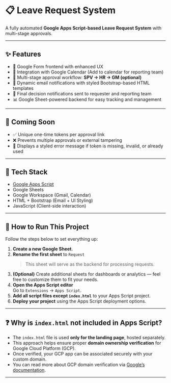 # 📋 Leave Request System

A fully automated **Google Apps Script-based Leave Request System** with multi-stage approvals.

---

## ✨ Features

- 📝 Google Form frontend with enhanced UX
- 📆 Integration with Google Calendar (Add to calendar for reporting team)
- 🔄 Multi-stage approval workflow: **SPV → HR → GM (optional)**
- 📧 Dynamic email notifications with styled Bootstrap-based HTML templates
- 📨 Final decision notifications sent to requester and reporting team
- 📊 Google Sheet-powered backend for easy tracking and management

---

## 📅 Coming Soon
- ✅ Unique one-time tokens per approval link
- ❌ Prevents multiple approvals or external tampering
- 🚫 Displays a styled error message if token is missing, invalid, or already used

---

## 🚀 Tech Stack

- [Google Apps Script](https://developers.google.com/apps-script)
- Google Sheets
- Google Workspace (Gmail, Calendar)
- HTML + Bootstrap (Email + UI Styling)
- JavaScript (Client-side interaction)

---

## 🚀 How to Run This Project

Follow the steps below to set everything up:

1. **Create a new Google Sheet**.
2. **Rename the first sheet** to `Request`  
   > This sheet will serve as the backend for processing requests.
3. **(Optional)** Create additional sheets for dashboards or analytics — feel free to customize them to fit your needs.
4. **Open the Apps Script editor**  
   Go to `Extensions` → `Apps Script`.
5. **Add all script files except `index.html`** to your Apps Script project.
6. **Deploy your project** using the Apps Script deployment options.

---

## ❓ Why is `index.html` not included in Apps Script?

- The `index.html` file is used **only for the landing page**, hosted separately.
- This approach helps ensure proper **domain ownership verification** for Google Cloud Platform (GCP).
- Once verified, your GCP app can be associated securely with your custom domain.
- You can read more about GCP domain verification via [Google’s documentation](https://support.google.com/cloud/answer/9110914).

---